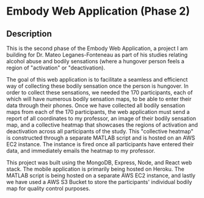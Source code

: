 # Embody Web Application (Phase 2)

## Description

This is the second phase  of the Embody Web Application, a project I am building for Dr. Mateo Leganes-Fonteneau as part of his studies relating alcohol abuse and bodily sensations (where a hungover person feels a region of "activation" or "deactivation). 

The goal of this web application is to facilitate a seamless and efficienct way of collecting these bodily sensation once the person is hungover. In order to collect these sensations, we needed the 170 participants, each of which will have numerous bodily sensation maps, to be able to enter their data through their phones. Once we have collected all bodily sensation maps from each of the 170 participants, the web application must send a report of all coordinates to my professor, an image of their bodily sensation map, and a collective heatmap that showcases the regions of activation and deactivation across all participants of the study. This "collective heatmap" is constructed through a separate MATLAB script and is hosted on an AWS EC2 instance. The instance is fired once all participants have entered their data, and immediately emails the heatmap to my professor.

This project was built using the MongoDB, Express, Node, and React web stack. The mobile application is primarily being hosted on Heroku. The MATLAB script is being hosted on a separate AWS EC2 instance, and lastly we have used a AWS S3 Bucket to store the participants' individual bodily map for quality control purposes.

